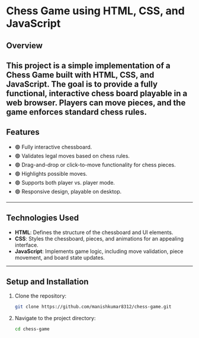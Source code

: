 # Chess Game using HTML, CSS, and JavaScript

## Overview

This project is a simple implementation of a **Chess Game** built with HTML, CSS, and JavaScript. The goal is to provide a fully functional, interactive chess board playable in a web browser. Players can move pieces, and the game enforces standard chess rules. 
---



## Features

- 🟢 Fully interactive chessboard.
- 🟢 Validates legal moves based on chess rules.
- 🟢 Drag-and-drop or click-to-move functionality for chess pieces.
- 🟢 Highlights possible moves.
- 🟢 Supports both player vs. player mode.
- 🟢 Responsive design, playable on desktop.

---

## Technologies Used

- **HTML**: Defines the structure of the chessboard and UI elements.
- **CSS**: Styles the chessboard, pieces, and animations for an appealing interface.
- **JavaScript**: Implements game logic, including move validation, piece movement, and board state updates.

---

## Setup and Installation

1. Clone the repository:
   ```bash
   git clone https://github.com/manishkumar8312/chess-game.git
   ```
2. Navigate to the project directory:
   ```bash
   cd chess-game
